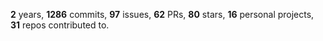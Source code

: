 **2** years, **1286** commits, **97** issues, **62** PRs, **80** stars, **16** personal projects, **31** repos contributed to.
